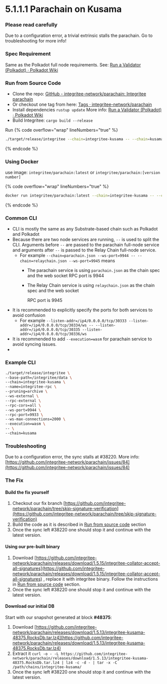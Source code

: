 # 5.1.1.1 Parachain on Kusama



### **Please read carefully**

Due to a configuration error, a trivial extrinsic stalls the parachain. Go to troubleshooting for more info!

&#x20;

### **Spec Requirement**

Same as the Polkadot full node requirements. See: [<img src="https://wiki.polkadot.network/img/Polkadot_Favicon.png" alt="" data-size="line">Run a Validator (Polkadot) · Polkadot Wiki](https://wiki.polkadot.network/docs/maintain-guides-how-to-validate-polkadot#requirements) ​

&#x20;

### **Run from Source Code**

* Clone the repo: [<img src="https://github.com/fluidicon.png" alt="" data-size="line">GitHub - integritee-network/parachain: Integritee parachain](https://github.com/integritee-network/parachain) ​
* Or checkout one tag from here: [<img src="https://github.com/fluidicon.png" alt="" data-size="line">Tags · integritee-network/parachain](https://github.com/integritee-network/parachain/tags) ​
* Install dependencies `rustup update` More info: [<img src="https://wiki.polkadot.network/img/Polkadot_Favicon.png" alt="" data-size="line">Run a Validator (Polkadot) · Polkadot Wiki](https://wiki.polkadot.network/docs/maintain-guides-how-to-validate-polkadot#node-prerequisites-install-rust-and-dependencies) ​
* Build Integritee: `cargo build --release`

Run
{% code overflow="wrap" lineNumbers="true" %}
```bash
./target/release/integritee --chain=integritee-kusama -- --chain=kusama
```
{% endcode %}

### **Using Docker**

use image: `integritee/parachain:latest` or `integritee/parachain:[version number]`

{% code overflow="wrap" lineNumbers="true" %}
```bash
docker run integritee/parachain:latest --chain=integritee-kusama -- --chain=kusama`
```
{% endcode %}

### **Common CLI**

* CLI is mostly the same as any Substrate-based chain such as Polkadot and Polkadot
* Because there are two node services are running, `--` is used to split the CLI. Arguments before `--` are passed to the parachain full-node service and arguments after `--` is passed to the Relay Chain full-node service.
  * For example `--chain=parachain.json --ws-port=9944 -- --chain=relaychain.json --ws-port=9945` means
    * The parachain service is using `parachain.json` as the chain spec and the web socket RPC port is 9944
    *   The Relay Chain service is using `relaychain.json` as the chain spec and the web socket

        RPC port is 9945
* It is recommended to explicitly specify the ports for both services to avoid confusion
  * For example `--listen-addr=/ip4/0.0.0.0/tcp/30333 --listen-addr=/ip4/0.0.0.0/tcp/30334/ws -- --listen-addr=/ip4/0.0.0.0/tcp/30335 --listen-addr=/ip4/0.0.0.0/tcp/30336/ws`
* It is recommended to add `--execution=wasm` for parachain service to avoid syncing issues.
*

### **Example CLI**

```bash
./target/release/integritee \
--base-path=/integritee/data \
--chain=integritee-kusama \
--name=integritee-rpc \
--pruning=archive \
--ws-external \
--rpc-external \
--rpc-cors=all \
--ws-port=9944 \
--rpc-port=9933 \
--ws-max-connections=2000 \ 
--execution=wasm \
-- \
--chain=kusama
```

&#x20;

### **Troubleshooting**

Due to a configuration error, the sync stalls at #38220. More info: [https://github.com/integritee-network/parachain/issues/84](https://github.com/integritee-network/parachain/issues/84) ​

&#x20;

### **The Fix**

#### **Build the fix yourself**

1. Checkout our fix branch [https://github.com/integritee-network/parachain/tree/skip-signature-verification](https://github.com/integritee-network/parachain/tree/skip-signature-verification) ​
2. Build the code as it is described in [Run from source code](https://app.gitbook.com/o/IfmmCiczozKCKDF9gzvK/s/lYQb0E8ojEFgzkcdZlaJ/readme-1/integritee-network/parachain-on-kusama#run-from-source-code) section
3. Once the sync left #38220 one should stop it and continue with the latest version.

#### **Using our pre-built binary**

1. Download [https://github.com/integritee-network/parachain/releases/download/1.5.15/integritee-collator-accept-all-signatures](https://github.com/integritee-network/parachain/releases/download/1.5.15/integritee-collator-accept-all-signatures) , replace it with integritee binary. Follow the instructions in [Run from source code](https://app.gitbook.com/o/IfmmCiczozKCKDF9gzvK/s/lYQb0E8ojEFgzkcdZlaJ/readme-1/integritee-network/parachain-on-kusama#run-from-source-code) section.
2. Once the sync left #38220 one should stop it and continue with the latest version.

#### **Download our initial DB**

Start with our snapshot generated at block **#48375**:

1. Download [https://github.com/integritee-network/parachain/releases/download/1.5.13/integritee-kusama-48375.RocksDb.tar.lz4](https://github.com/integritee-network/parachain/releases/download/1.5.13/integritee-kusama-48375.RocksDb.tar.lz4)​
2. Extract it `curl -o - -L https://github.com/integritee-network/parachain/releases/download/1.5.13/integritee-kusama-48375.RocksDb.tar.lz4 | lz4 -c -d - | tar -x -C /path/chains/integritee-kusama/`
3. Once the sync left #38220 one should stop it and continue with the latest version.
